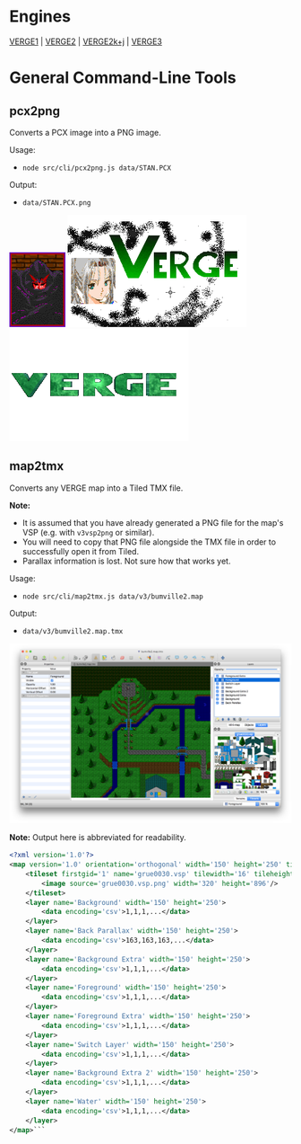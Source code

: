# Engines

[VERGE1](https://github.com/chuckrector/mappo/tree/master/doc/v1) | [VERGE2](https://github.com/chuckrector/mappo/tree/master/doc/v2) | [VERGE2k+j](https://github.com/chuckrector/mappo/tree/master/doc/v2kj) | [VERGE3](https://github.com/chuckrector/mappo/tree/master/doc/v3)

# General Command-Line Tools

## pcx2png

Converts a PCX image into a PNG image.

Usage:

- `node src/cli/pcx2png.js data/STAN.PCX`

Output:

- `data/STAN.PCX.png`

![alt text](/img/STAN.PCX.png?raw=true "a sample of pcx2png cli output")
![alt text](/img/VERGE1.PCX.png?raw=true "a sample of pcx2png cli output")
![alt text](/img/VERGE320.PCX.png?raw=true "a sample of pcx2png cli output")

## map2tmx

Converts any VERGE map into a Tiled TMX file.

**Note:**

- It is assumed that you have already generated a PNG file for the map's VSP (e.g. with `v3vsp2png` or similar).
- You will need to copy that PNG file alongside the TMX file in order to successfully open it from Tiled.
- Parallax information is lost. Not sure how that works yet.

Usage:

- `node src/cli/map2tmx.js data/v3/bumville2.map`

Output:

- `data/v3/bumville2.map.tmx`

![alt text](/img/v3/bumville2.map.tmx.png?raw=true "a sample of map2tmx cli output loaded into Tiled")

**Note:** Output here is abbreviated for readability.

```xml
<?xml version='1.0'?>
<map version='1.0' orientation='orthogonal' width='150' height='250' tilewidth='16' tileheight='16'>
    <tileset firstgid='1' name='grue0030.vsp' tilewidth='16' tileheight='16' spacing='0' margin='0' tilecount='1120' columns='20'>
        <image source='grue0030.vsp.png' width='320' height='896'/>
    </tileset>
    <layer name='Background' width='150' height='250'>
        <data encoding='csv'>1,1,1,...</data>
    </layer>
    <layer name='Back Parallax' width='150' height='250'>
        <data encoding='csv'>163,163,163,...</data>
    </layer>
    <layer name='Background Extra' width='150' height='250'>
        <data encoding='csv'>1,1,1,...</data>
    </layer>
    <layer name='Foreground' width='150' height='250'>
        <data encoding='csv'>1,1,1,...</data>
    </layer>
    <layer name='Foreground Extra' width='150' height='250'>
        <data encoding='csv'>1,1,1,...</data>
    </layer>
    <layer name='Switch Layer' width='150' height='250'>
        <data encoding='csv'>1,1,1,...</data>
    </layer>
    <layer name='Background Extra 2' width='150' height='250'>
        <data encoding='csv'>1,1,1,...</data>
    </layer>
    <layer name='Water' width='150' height='250'>
        <data encoding='csv'>1,1,1,...</data>
    </layer>
</map>```
